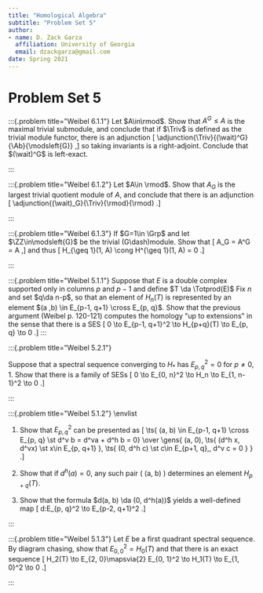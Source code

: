```yaml
---
title: "Homological Algebra"
subtitle: "Problem Set 5"
author:
- name: D. Zack Garza
  affiliation: University of Georgia 
  email: dzackgarza@gmail.com 
date: Spring 2021
---
```


# Problem Set 5  

:::{.problem title="Weibel 6.1.1"}
Let $A\in\rmod$. 
Show that $A^G \leq A$ is the maximal trivial submodule, and conclude that if $\Triv$ is defined as the trivial module functor, there is an adjunction
\[
\adjunction{\Triv}{(\wait)^G}
{\Ab}{\modsleft{G}}
,\]
so taking invariants is a right-adjoint.
Conclude that $(\wait)^G$ is left-exact.

:::

:::{.problem title="Weibel 6.1.2"}
Let $A\in \rmod$.
Show that $A_G$ is the largest trivial quotient module of $A$, and conclude that there is an adjunction
\[
\adjunction{(\wait)_G}{\Triv}{\rmod}{\rmod}
.\]

:::

:::{.problem title="Weibel 6.1.3"}
If $G=1\in \Grp$ and let $\ZZ\in\modsleft{G}$ be the trivial \(G\dash\)module.
Show that
\[
A_G = A^G = A
,\]
and thus
\[
H_{\geq 1}(1, A) \cong H^{\geq 1}(1, A) = 0
.\]

:::


:::{.problem title="Weibel 5.1.1"}
Suppose that $E$ is a double complex supported only in columns $p$ and $p-1$ and define $T \da \Totprod(E)$
Fix $n$ and set $q\da n-p$, so that an element of $H_n(T)$ is represented by an element $(a ,b) \in E_{p-1, q+1} \cross E_{p, q}$.
Show that the previous argument (Weibel p. 120-121) computes the homology
"up to extensions" in the sense that there is a SES
\[
0 \to E_{p-1, q+1}^2 \to H_{p+q}(T) \to E_{p, q} \to 0
.\]
:::

:::{.problem title="Weibel 5.2.1"}

Suppose that a spectral sequence converging to $H_*$ has $E^2_{p, q} = 0$ for $p \neq 0, 1$.
Show that there is a family of SESs
\[
0 \to E_{0, n}^2 \to H_n \to E_{1, n-1}^2 \to 0
.\]

:::

:::{.problem title="Weibel 5.1.2"}
\envlist

1. Show that $E_{p, q}^2$ can be presented as 
\[
\ts{ (a, b) \in E_{p-1, q+1} \cross E_{p, q} \st d^v b = d^va + d^h b = 0}
\over
\gens{ (a, 0), \ts{ (d^h x, d^vx) \st x\in E_{p, q+1} }, \ts{ (0, d^h c) \st c\in E_{p+1, q},\, d^v c = 0 }  }  
.\]

2. Show that if $d^h(a) = 0$, any such pair \( (a, b) \) determines an element $H_{p+q}(T)$.

3. Show that the formula $d(a, b) \da (0, d^h(a))$ yields a well-defined map
\[
d:E_{p, q}^2 \to E_{p-2, q+1}^2
.\]

:::


:::{.problem title="Weibel 5.1.3"}
Let $E$ be a first quadrant spectral sequence.
By diagram chasing, show that $E^2_{0, 0} = H_0(T)$ and that there is an exact sequence
\[
H_2(T) \to E_{2, 0}\mapsvia{2} E_{0, 1}^2 \to H_1(T) \to E_{1, 0}^2 \to 0
.\]

:::
